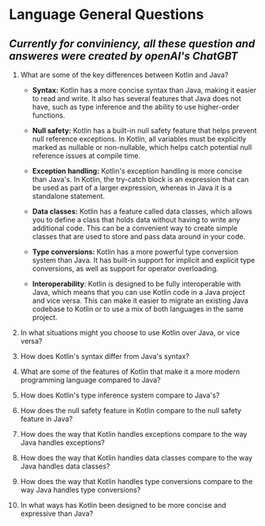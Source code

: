 # **Language General Questions**

## *Currently for conviniency, all these question and answeres were created by openAI's ChatGBT*


1. What are some of the key differences between Kotlin and Java?

	* **Syntax:** Kotlin has a more concise syntax than Java, making it easier to read and write. It also has several features that Java does not have, such as type inference and the ability to use higher-order functions.

	* **Null safety:** Kotlin has a built-in null safety feature that helps prevent null reference exceptions. In Kotlin, all variables must be explicitly marked as nullable or non-nullable, which helps catch potential null reference issues at compile time.

	* **Exception handling:** Kotlin's exception handling is more concise than Java's. In Kotlin, the try-catch block is an expression that can be used as part of a larger expression, whereas in Java it is a standalone statement.

	* **Data classes:** Kotlin has a feature called data classes, which allows you to define a class that holds data without having to write any additional code. This can be a convenient way to create simple classes that are used to store and pass data around in your code.

	* **Type conversions:** Kotlin has a more powerful type conversion system than Java. It has built-in support for implicit and explicit type conversions, as well as support for operator overloading.

	* **Interoperability**: Kotlin is designed to be fully interoperable with Java, which means that you can use Kotlin code in a Java project and vice versa. This can make it easier to migrate an existing Java codebase to Kotlin or to use a mix of both languages in the same project.
	


2. In what situations might you choose to use Kotlin over Java, or vice versa?
3. How does Kotlin's syntax differ from Java's syntax?
4. What are some of the features of Kotlin that make it a more modern programming language compared to Java?
5. How does Kotlin's type inference system compare to Java's?
6. How does the null safety feature in Kotlin compare to the null safety feature in Java?
7. How does the way that Kotlin handles exceptions compare to the way Java handles exceptions?
8. How does the way that Kotlin handles data classes compare to the way Java handles data classes?
9. How does the way that Kotlin handles type conversions compare to the way Java handles type conversions?
10. In what ways has Kotlin been designed to be more concise and expressive than Java?